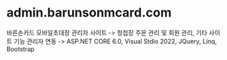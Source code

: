 # admin.barunsonmcard.com
바른손카드 모바일초대장 관리자 사이트
-> 청첩장 주문 관리 및 회원 관리, 기타 사이트 기능 관리자 연동
-> ASP.NET CORE 6.0, Visual Stdio 2022, JQuery, Linq, Bootstrap







